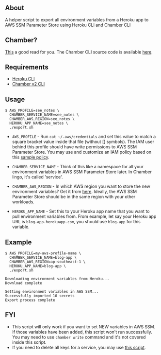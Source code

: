 ## About

A helper script to export all environment variables from a Heroku app to AWS SSM Parameter Store using Heroku CLI and Chamber CLI

## Chamber?

[This](https://aws.amazon.com/blogs/mt/the-right-way-to-store-secrets-using-parameter-store/) a good read for you. The Chamber CLI source code is available [here](https://github.com/segmentio/chamber).

## Requirements

- [Heroku CLI](https://devcenter.heroku.com/articles/heroku-cli)
- [Chamber v2 CLI](https://github.com/segmentio/chamber/releases/tag/v2.8.2)

## Usage

```
$ AWS_PROFILE=see_notes \
  CHAMBER_SERVICE_NAME=see_notes \
  CHAMBER_AWS_REGION=see_notes \
  HEROKU_APP_NAME=see_notes \
  ./export.sh
```

- `AWS_PROFILE` - Run `cat ~/.aws/credentials` and set this value to match a square bracket value inside that file (without [] symbols). The IAM user behind this profile should have write permissions to AWS SSM Parameter Store. You may use and customize an IAM policy based on this [sample policy](https://gist.github.com/zulhfreelancer/1b17a567d0b14ce11f3369bb8427bdc7).

- `CHAMBER_SERVICE_NAME` - Think of this like a namespace for all your environment variables in AWS SSM Parameter Store later. In Chamber lingo, it's called 'service'.

- `CHAMBER_AWS_REGION` - In which AWS region you want to store the new environment variables? Get it from [here](https://docs.aws.amazon.com/general/latest/gr/rande.html#regional-endpoints). Ideally, the AWS SSM Parameter Store should be in the same region with your other workloads.

- `HEROKU_APP_NAME` - Set this to your Heroku app name that you want to pull environment variables from. From example, let say your Heroku app URL is `blog-app.herokuapp.com`, you should use `blog-app` for this variable.

## Example

```
$ AWS_PROFILE=my-aws-profile-name \
  CHAMBER_SERVICE_NAME=blog-app \
  CHAMBER_AWS_REGION=ap-southeast-1 \
  HEROKU_APP_NAME=blog-app \
  ./export.sh

Downloading environment variables from Heroku...
Download complete

Setting environment variables in AWS SSM...
Successfully imported 10 secrets
Export process complete
```

## FYI

- This script will only work if you want to set NEW variables in AWS SSM. If those variables have been added, this script won't run successfully. You may need to use `chamber write` command and it's not covered inside this script.
- If you need to delete all keys for a service, you may use [this script](https://gist.github.com/zulhfreelancer/083506f0d992ba66976ee6b2aefad6c0).
